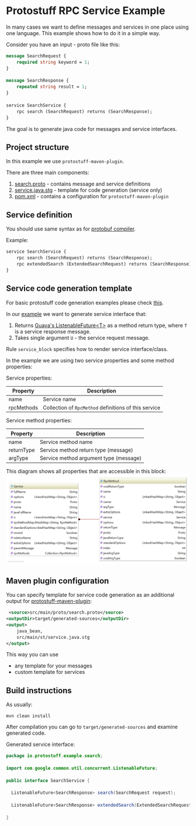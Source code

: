 # Protostuff RPC Service Example

In many cases we want to define messages and services in one place using one language.
This example shows how to do it in a simple way. 

Consider you have an input - proto file like this:
 
```proto
message SearchRequest {
    required string keyword = 1;
}

message SearchResponse {
    repeated string result = 1;
}

service SearchService {
    rpc search (SearchRequest) returns (SearchResponse);
}
```

The goal is to generate java code for messages and service interfaces.

## Project structure

In this example we use `protostuff-maven-plugin`.

There are three main components:

1. [search.proto](src/main/proto/search.proto) - contains message and service definitions
2. [service.java.stg](src/main/st/service.java.stg) - template for code generation (service only)
3. [pom.xml](pom.xml) - contains a configuration for `protostuff-maven-plugin`

## Service definition

You should use same syntax as for [protobuf compiler](https://developers.google.com/protocol-buffers/docs/proto#services).

Example:

```proto
service SearchService {
    rpc search (SearchRequest) returns (SearchResponse);
    rpc extendedSearch (ExtendedSearchRequest) returns (SearchResponse);
}

```

## Service code generation template

For basic protostuff code generation examples please check [this](https://code.google.com/p/protostuff/wiki/WritingCustomCodeGenerators).

In our [example](src/main/st/service.java.stg) we want to generate service interface that:

1. Returns [Guava's ListenableFuture&lt;T&gt;](https://code.google.com/p/guava-libraries/wiki/ListenableFutureExplained) as a method return type, where `T` is a service response message.
2. Takes single argument `U` - the service request message.

Rule `service_block` specifies how to render service interface/class. 

In the example we are using two service properties and some method properties:

Service properties:

Property      | Description
------------- | -------------
name          | Service name
rpcMethods    | Collection of `RpcMethod` definitions of this service

Service method properties:

Property      | Description
------------- | -------------
name          | Service method name
returnType    | Service method return type (message)
argType       | Service method argument type (message)

This diagram shows all properties that are accessible in this block:
![](ServiceProperties.png)

## Maven plugin configuration

You can specify template for service code generation as an additional output for [protostuff-maven-plugin](https://github.com/kshchepanovskyi/protostuff-rpc-example/blob/master/pom.xml#L37):

```xml
 <source>src/main/proto/search.proto</source>
<outputDir>target/generated-sources</outputDir>
<output>
    java_bean,
    src/main/st/service.java.stg
</output>
```

This way you can use 
* any template for your messages 
* custom template for services

## Build instructions

As usually:

```
mvn clean install
```

After compilation you can go to `target/generated-sources` and examine generated code.

Generated service interface:

```java
package io.protostuff.example.search;

import com.google.common.util.concurrent.ListenableFuture;

public interface SearchService {

  ListenableFuture<SearchResponse> search(SearchRequest request);

  ListenableFuture<SearchResponse> extendedSearch(ExtendedSearchRequest request);

}
```
